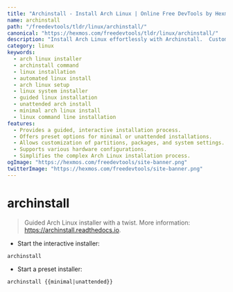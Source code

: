 ```yaml
---
title: "Archinstall - Install Arch Linux | Online Free DevTools by Hexmos"
name: archinstall
path: "/freedevtools/tldr/linux/archinstall/"
canonical: "https://hexmos.com/freedevtools/tldr/linux/archinstall/"
description: "Install Arch Linux effortlessly with Archinstall.  Customize your installation with presets or interactive options. Free online tool, no registration required."
category: linux
keywords:
  - arch linux installer
  - archinstall command
  - linux installation
  - automated linux install
  - arch linux setup
  - linux system installer
  - guided linux installation
  - unattended arch install
  - minimal arch linux install
  - linux command line installation
features:
  - Provides a guided, interactive installation process.
  - Offers preset options for minimal or unattended installations.
  - Allows customization of partitions, packages, and system settings.
  - Supports various hardware configurations.
  - Simplifies the complex Arch Linux installation process.
ogImage: "https://hexmos.com/freedevtools/site-banner.png"
twitterImage: "https://hexmos.com/freedevtools/site-banner.png"
---
```


# archinstall

> Guided Arch Linux installer with a twist.
> More information: <https://archinstall.readthedocs.io>.

- Start the interactive installer:

`archinstall`

- Start a preset installer:

`archinstall {{minimal|unattended}}`
